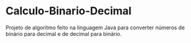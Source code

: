 # Calculo-Binario-Decimal
Projeto de algoritmo feito na linguagem Java para converter números de binário para decimal e de decimal para binário.
